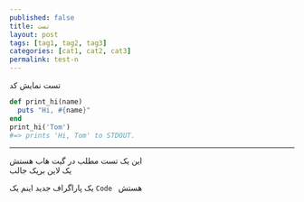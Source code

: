 ```yaml
---
published: false
title: تست
layout: post
tags: [tag1, tag2, tag3]
categories: [cat1, cat2, cat3]
permalink: test-n
---
```

تست نمایش کد

``` ruby
def print_hi(name)
  puts "Hi, #{name}"
end
print_hi('Tom')
#=> prints 'Hi, Tom' to STDOUT.
```
------------

این یک تست مطلب در گیت هاب هستش  
یک لاین بریک جالب


یک پاراگراف جدید اینم یک `Code ` هستش

